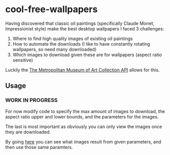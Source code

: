 # cool-free-wallpapers

Having discovered that classic oil paintings (specifically Claude Monet, Impressionist style) make the best desktop wallpapers I faced 3 challenges:

1) Where to find high quality images of existing oil paintings
2) How to automate the downloads (I like to have constantly rotating wallpapers, so need many downloaded)
3) Which images to download given these are for wallpapers (aspect ratio sensitive)

Luckily the [The Metropolitan Museum of Art Collection API](https://metmuseum.github.io/) allows for this.

## Usage

### WORK IN PROGRESS

For now modify code to specify the max amount of images to download, the aspect ratio upper and lower bounds, and the parameters for the images.

The last is most important as obviously you can only view the images once they are downloaded.

By going [here](https://www.metmuseum.org/art/collection/search?) you can see what images result from given parameters, and then use those same paramters.
